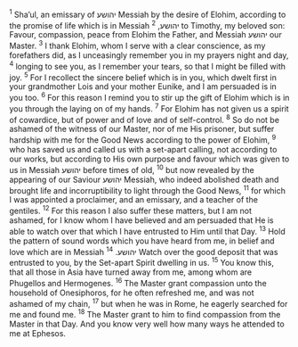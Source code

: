 <sup>1</sup> Sha’ul, an emissary of יהושע Messiah by the desire of Elohim, according to the promise of life which is in Messiah יהושע,
<sup>2</sup> to Timothy, my beloved son: Favour, compassion, peace from Elohim the Father, and Messiah יהושע our Master.
<sup>3</sup> I thank Elohim, whom I serve with a clear conscience, as my forefathers did, as I unceasingly remember you in my prayers night and day,
<sup>4</sup> longing to see you, as I remember your tears, so that I might be filled with joy.
<sup>5</sup> For I recollect the sincere belief which is in you, which dwelt first in your grandmother Lois and your mother Eunike, and I am persuaded is in you too.
<sup>6</sup> For this reason I remind you to stir up the gift of Elohim which is in you through the laying on of my hands.
<sup>7</sup> For Elohim has not given us a spirit of cowardice, but of power and of love and of self-control.
<sup>8</sup> So do not be ashamed of the witness of our Master, nor of me His prisoner, but suffer hardship with me for the Good News according to the power of Elohim,
<sup>9</sup> who has saved us and called us with a set-apart calling, not according to our works, but according to His own purpose and favour which was given to us in Messiah יהושע before times of old,
<sup>10</sup> but now revealed by the appearing of our Saviour יהושע Messiah, who indeed abolished death and brought life and incorruptibility to light through the Good News,
<sup>11</sup> for which I was appointed a proclaimer, and an emissary, and a teacher of the gentiles.
<sup>12</sup> For this reason I also suffer these matters, but I am not ashamed, for I know whom I have believed and am persuaded that He is able to watch over that which I have entrusted to Him until that Day.
<sup>13</sup> Hold the pattern of sound words which you have heard from me, in belief and love which are in Messiah יהושע.
<sup>14</sup> Watch over the good deposit that was entrusted to you, by the Set-apart Spirit dwelling in us.
<sup>15</sup> You know this, that all those in Asia have turned away from me, among whom are Phugellos and Hermogenes.
<sup>16</sup> The Master grant compassion unto the household of Onesiphoros, for he often refreshed me, and was not ashamed of my chain,
<sup>17</sup> but when he was in Rome, he eagerly searched for me and found me.
<sup>18</sup> The Master grant to him to find compassion from the Master in that Day. And you know very well how many ways he attended to me at Ephesos.
